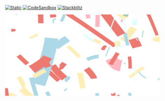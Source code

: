 [![Static](https://img.shields.io/badge/demo-%23646CFF.svg?logo=html5&logoColor=white)](https://pmndrs.github.io/examples/confetti)
[![CodeSandbox](https://img.shields.io/badge/codesandbox-040404?logo=codesandbox&logoColor=DBDBDB)](https://codesandbox.io/s/github/pmndrs/examples/tree/main/demos/confetti)
[![Stackblitz](https://img.shields.io/badge/stackblitz-fff?logo=Stackblitz&logoColor=1389FD)](https://stackblitz.com/github/pmndrs/examples/tree/main/demos/confetti)

![](thumbnail.webp)
